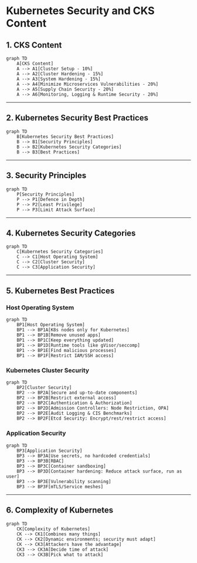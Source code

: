 # Kubernetes Security and CKS Content

## 1. CKS Content
```mermaid
graph TD
    A[CKS Content]
    A --> A1[Cluster Setup - 10%]
    A --> A2[Cluster Hardening - 15%]
    A --> A3[System Hardening - 15%]
    A --> A4[Minimize Microservices Vulnerabilities - 20%]
    A --> A5[Supply Chain Security - 20%]
    A --> A6[Monitoring, Logging & Runtime Security - 20%]
```

---

## 2. Kubernetes Security Best Practices
```mermaid
graph TD
    B[Kubernetes Security Best Practices]
    B --> B1[Security Principles]
    B --> B2[Kubernetes Security Categories]
    B --> B3[Best Practices]
```

---

## 3. Security Principles
```mermaid
graph TD
    P[Security Principles]
    P --> P1[Defence in Depth]
    P --> P2[Least Privilege]
    P --> P3[Limit Attack Surface]
```

---

## 4. Kubernetes Security Categories
```mermaid
graph TD
    C[Kubernetes Security Categories]
    C --> C1[Host Operating System]
    C --> C2[Cluster Security]
    C --> C3[Application Security]
```

---

## 5. Kubernetes Best Practices
### Host Operating System
```mermaid
graph TD
    BP1[Host Operating System]
    BP1 --> BP1A[K8s nodes only for Kubernetes]
    BP1 --> BP1B[Remove unused apps]
    BP1 --> BP1C[Keep everything updated]
    BP1 --> BP1D[Runtime tools like gVisor/seccomp]
    BP1 --> BP1E[Find malicious processes]
    BP1 --> BP1F[Restrict IAM/SSH access]
```

### Kubernetes Cluster Security
```mermaid
graph TD
    BP2[Cluster Security]
    BP2 --> BP2A[Secure and up-to-date components]
    BP2 --> BP2B[Restrict external access]
    BP2 --> BP2C[Authentication & Authorization]
    BP2 --> BP2D[Admission Controllers: Node Restriction, OPA]
    BP2 --> BP2E[Audit Logging & CIS Benchmarks]
    BP2 --> BP2F[Etcd Security: Encrypt/rest/restrict access]
```

### Application Security
```mermaid
graph TD
    BP3[Application Security]
    BP3 --> BP3A[Use secrets, no hardcoded credentials]
    BP3 --> BP3B[RBAC]
    BP3 --> BP3C[Container sandboxing]
    BP3 --> BP3D[Container hardening: Reduce attack surface, run as user]
    BP3 --> BP3E[Vulnerability scanning]
    BP3 --> BP3F[mTLS/Service meshes]
```

---

## 6. Complexity of Kubernetes
```mermaid
graph TD
    CK[Complexity of Kubernetes]
    CK --> CK1[Combines many things]
    CK --> CK2[Dynamic environments; security must adapt]
    CK --> CK3[Attackers have the advantage]
    CK3 --> CK3A[Decide time of attack]
    CK3 --> CK3B[Pick what to attack]
```
